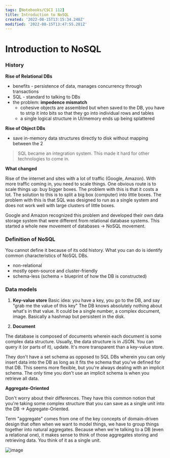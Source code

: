 ```yaml
---
tags: [Notebooks/CSCI 112]
title: Introduction to NoSQL
created: '2022-08-15T13:15:34.248Z'
modified: '2022-08-15T13:47:55.281Z'
---
```


# Introduction to NoSQL

### History

__Rise of Relational DBs__
- benefits - persistence of data, manages concurrency through transactions
- SQL - standard to talking to DBs
- the problem: __impedence mismatch__
  - cohesive objects are assembled but when saved to the DB, you have to strip it into bits so that they go into individual rows and tables
  - a single logical structure in UI/memory ends up being splattered

__Rise of Object DBs__
- save in-memory data structures directly to disk without mapping between the 2

> SQL became an integration system. This made it hard for other technologies to come in.

__What changed__

Rise of the internet and sites with a lot of traffic (Google, Amazon). With more traffic coming in, you need to scale things. One obvious route is to scale things up: buy bigger boxes. The problem with this is that it costs a lot. The solution to this is to split a big box (computer) into little boxes. The problem with this is that SQL was designed to run as a single system and does not work well with large clusters of little boxes.

Google and Amazon recognized this problem and developed their own data storage system that were different from relational database systems. This started a whole new movement of databases -> NoSQL movement.

### Definition of NoSQL

You cannot define it because of its odd history. What you can do is identify common characteristics of NoSQL DBs.
- non-relational
- mostly open-source and cluster-friendly
- schema-less (schema = blueprint of how the DB is constructed)

### Data models

1. __Key-value store__
Basic idea: you have a key, you go to the DB, and say "grab me the value of this key" The DB knows absolutely nothing about what's in that value. It could be a single number, a complex document, image. Basically a hashmap but persistent in the disk.

2. __Document__

The database is composed of documents wherein each document is some complex data structure. Usually, the data structure is in JSON. You can query it (or parts of it), update. It's more transparent than a key-value store. 

They don't have a set schema as opposed to SQL DBs wherein you can only insert data into the DB as long as it fits the schema that you've defined for that DB. This seems more flexible, but you're always dealing with an implicit schema. The only time you don't use an implicit schema is when you retrieve all data.

__Aggregate-Oriented__

Don't worry about their differences. They have this common notion that you're taking some complex structure that you can save as a single unit into the DB -> Aggregate-Oriented.

Term "aggregate" comes from one of the key concepts of domain-driven design that often when we want to model things, we have to group things together into natural aggregates. Because when we're talking to a DB (even a relational one), it makes sense to think of those aggregates storing and retrieving data. You think of it as a single unit. 

![image](https://user-images.githubusercontent.com/68677613/184648792-598f5cfa-8fe1-40be-bc1b-91e76b9e4061.png)




